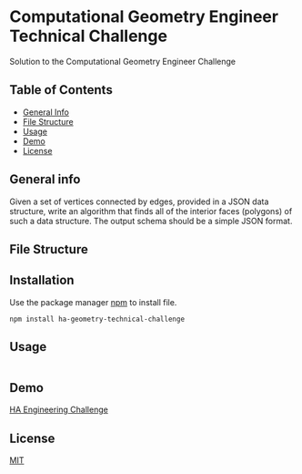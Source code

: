 # Computational Geometry Engineer Technical Challenge

Solution to the Computational Geometry Engineer Challenge

## Table of Contents

- [General Info](#general-info)
- [File Structure](#file-structure)
- [Usage](#usage)
- [Demo](#demo)
- [License](#license)

## General info

Given a set of vertices connected by edges, provided in a JSON data structure, write an algorithm that finds all of the interior faces (polygons) of such a data structure. The output schema should be a simple JSON format.

## File Structure

## Installation

Use the package manager [npm](https://www.npmjs.com/) to install file.

```
npm install ha-geometry-technical-challenge
```

## Usage

```javascript

```

## Demo

[HA Engineering Challenge](https://ha-geometry-technical-challenge.netlify.app/)

## License

[MIT](https://choosealicense.com/licenses/mit/)
